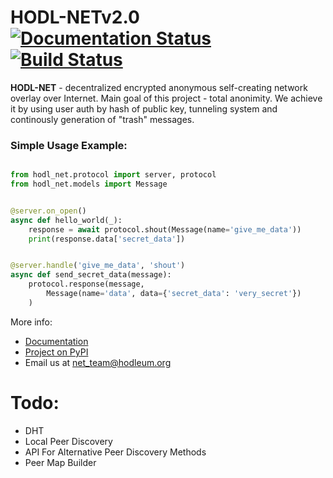 # HODL-NETv2.0 [![Documentation Status](https://readthedocs.org/projects/hodl-net/badge/?version=latest)](https://hodl-main.readthedocs.io/projects/net/ru/latest/?badge=latest)    [![Build Status](https://travis-ci.org/hodleum/hodl_net.svg?branch=master)](https://travis-ci.org/hodleum/hodl_net)


**HODL-NET** - decentralized encrypted anonymous self-creating network overlay over Internet. Main goal of this project - total anonimity. We achieve it by using user auth by hash of public key, tunneling system and continously generation of "trash" messages.

### Simple Usage Example:

```python

from hodl_net.protocol import server, protocol
from hodl_net.models import Message


@server.on_open()
async def hello_world(_):
    response = await protocol.shout(Message(name='give_me_data'))
    print(response.data['secret_data'])


@server.handle('give_me_data', 'shout')
async def send_secret_data(message):
    protocol.response(message, 
        Message(name='data', data={'secret_data': 'very_secret'})
    )
```

More info:
* [Documentation](https://hodl-main.readthedocs.io/projects/net/ru/latest/?badge=latest)
* [Project on PyPI]()
* Email us at net_team@hodleum.org


# Todo:

* DHT
* Local Peer Discovery
* API For Alternative Peer Discovery Methods
* Peer Map Builder
